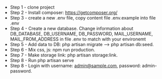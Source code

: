- Step 1 - clone project
- Step 2 - Install composer: https://getcomposer.org/
- Step 3 - create a new .env file, copy content file .env.example into file .env
- Step 4 - Create a new database. Change information about DB_DATABASE, DB_USERNAME, DB_PASSWORD, MAIL_USERNAME, MAIL_FROM_ADDRESS in file .env to match with your environemt
- Step 5 - Add data to DB: php artisan migrate --> php artisan db:seed.
- Step 6 - Mix css, js: npm run production.
- Step 7 - Make storage link: php artisan storage:link.
- Step 8 - Run  php artisan serve
- Step 8 - Login with username: admin@sample.com, password: admin-password.



	
	
